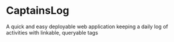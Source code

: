 CaptainsLog
===========

A quick and easy deployable web application keeping a daily log of activities with linkable, queryable tags

